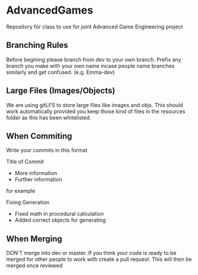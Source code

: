 # AdvancedGames
Repository for class to use for joint Advanced Game Engineering project

Branching Rules
-
Before begining please branch from dev to your own branch.
Prefix any branch you make with your own name incase people name branches similarly and get confused. (e.g. Emma-dev)

Large Files (Images/Objects)
-
We are using gitLFS to store large files like images and objs. This should work automatically provided you keep those kind of files in the resources folder as this has been whitelisted.

When Commiting
-
Write your commits in this format

Title of Commit
- More information
- Further information

for example

Fixing Generation
- Fixed math in procedural calculation
- Added correct objects for generating

When Merging
-
DON'T merge into dev or master.
If you think your code is ready to be merged for other people to work with create a pull request. This will then be merged once reviewed
